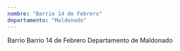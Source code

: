 ```yaml
---
nombre: "Barrio 14 de Febrero"
departamento: "Maldonado"
---
```


Barrio Barrio 14 de Febrero
Departamento de Maldonado
